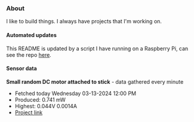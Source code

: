 ### About
I like to build things. I always have projects that I'm working on.

#### Automated updates
This README is updated by a script I have running on a Raspberry Pi, can see the repo [here](https://github.com/jdc-cunningham/raspi-git-repo-updater).

#### Sensor data


**Small random DC motor attached to stick** - data gathered every minute
- Fetched today Wednesday 03-13-2024 12:00 PM
- Produced: 0.741 mW
- Highest: 0.044V 0.0014A
- [Project link](https://github.com/jdc-cunningham/turbine-raspi)